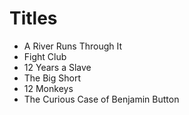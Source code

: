 
# Titles

* A River Runs Through It
* Fight Club
* 12 Years a Slave
* The Big Short
* 12 Monkeys
* The Curious Case of Benjamin Button  
